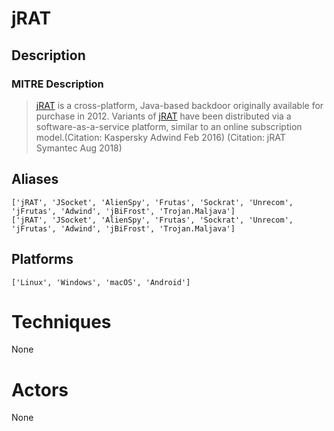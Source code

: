 
# jRAT

## Description

### MITRE Description

> [jRAT](https://attack.mitre.org/software/S0283) is a cross-platform, Java-based backdoor originally available for purchase in 2012. Variants of [jRAT](https://attack.mitre.org/software/S0283) have been distributed via a software-as-a-service platform, similar to an online subscription model.(Citation: Kaspersky Adwind Feb 2016) (Citation: jRAT Symantec Aug 2018)

## Aliases

```
['jRAT', 'JSocket', 'AlienSpy', 'Frutas', 'Sockrat', 'Unrecom', 'jFrutas', 'Adwind', 'jBiFrost', 'Trojan.Maljava']
['jRAT', 'JSocket', 'AlienSpy', 'Frutas', 'Sockrat', 'Unrecom', 'jFrutas', 'Adwind', 'jBiFrost', 'Trojan.Maljava']
```

## Platforms

```
['Linux', 'Windows', 'macOS', 'Android']
```

# Techniques

None

# Actors

None
